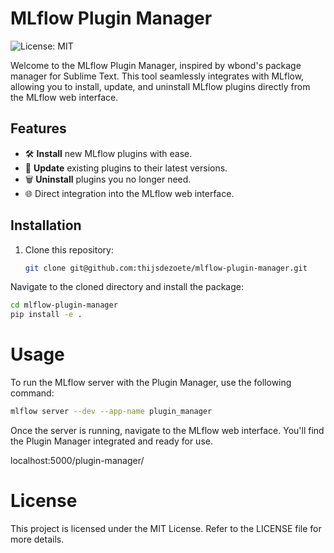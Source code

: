 # MLflow Plugin Manager

![License: MIT](https://img.shields.io/badge/License-MIT-green.svg)

Welcome to the MLflow Plugin Manager, inspired by wbond's package manager for Sublime Text. This tool seamlessly integrates with MLflow, allowing you to install, update, and uninstall MLflow plugins directly from the MLflow web interface.

## Features
- 🛠 **Install** new MLflow plugins with ease.
- 🔄 **Update** existing plugins to their latest versions.
- 🗑 **Uninstall** plugins you no longer need.
- 🌐 Direct integration into the MLflow web interface.

## Installation

1. Clone this repository:
   ```bash
   git clone git@github.com:thijsdezoete/mlflow-plugin-manager.git

    ```
Navigate to the cloned directory and install the package:

```bash
cd mlflow-plugin-manager
pip install -e .
```

# Usage

To run the MLflow server with the Plugin Manager, use the following command:

```bash
mlflow server --dev --app-name plugin_manager
```

Once the server is running, navigate to the MLflow web interface. You'll find the Plugin Manager integrated and ready for use.

localhost:5000/plugin-manager/

# License

This project is licensed under the MIT License. Refer to the LICENSE file for more details.


